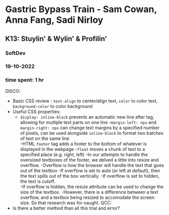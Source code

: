 # Gastric Bypass Train - Sam Cowan, Anna Fang, Sadi Nirloy
## K13: Stuylin' & Wylin' & Profilin'
### SoftDev
### 19-10-2022
### time spent: 1 hr

DISCO:
- Basic CSS review : `text-align` to center/align text, `color` to color text, `background-color` to color background
- Useful CSS properties:
	- `display: inline-block` prevents an automatic new line after tag, allowing for multiple text parts on one line
	-`margin-left: npx` and `margin-right: npx` can change text margins by a specified number of pixels, can be used alongside `inline-block` to format two batches of text on the same line\
	-HTML `footer` tag adds a footer to the bottom of whatever is displayed in the webpage 
	-`float` moves a chunk of text to a specified place (e.g. right, left)
	-In our attempts to handle the oversized textboxes of the footer, we delved a little into resize and overflow.
		-Overflow is how the browser will handle the text that goes out of the textbox
		-If overflow is set to auto (or left at default), then the text spills out of the box vertically.
		-If overflow is set to hidden, the text is cutoff.	
		-If overflow is hidden, the resize attribute can be used to change the size of the textbox.
		-However, there is a difference between a text overflow, and a textbox being resized to accomodate the screen size. So that research was for naught.
QCC:
- Is there a better method than all this trial and error? 



 
